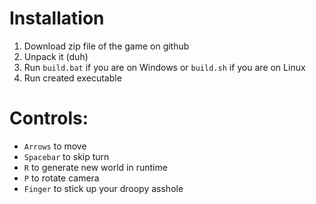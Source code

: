 # Installation
1. Download zip file of the game on github
2. Unpack it (duh)
3. Run `build.bat` if you are on Windows or `build.sh` if you are on Linux
4. Run created executable

# Controls:
- `Arrows` to move
- `Spacebar` to skip turn
- `R` to generate new world in runtime
- `P` to rotate camera
- `Finger` to stick up your droopy asshole